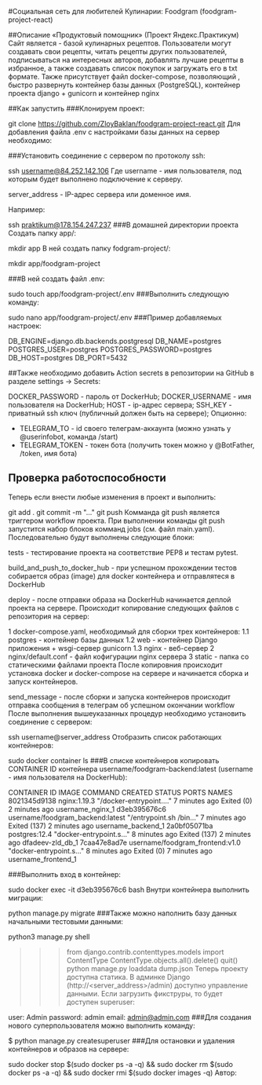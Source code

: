 #Социальная сеть для любителей Кулинарии: Foodgram (foodgram-project-react)


##Описание
«Продуктовый помощник» (Проект Яндекс.Практикум) Сайт является - базой кулинарных рецептов. Пользователи могут создавать свои рецепты, читать рецепты других пользователей, подписываться на интересных авторов, добавлять лучшие рецепты в избранное, а также создавать список покупок и загружать его в txt формате. Также присутствует файл docker-compose, позволяющий , быстро развернуть контейнер базы данных (PostgreSQL), контейнер проекта django + gunicorn и контейнер nginx

##Как запустить
###Клонируем проект:

git clone https://github.com/ZloyBaklan/foodgram-project-react.git
Для добавления файла .env с настройками базы данных на сервер необходимо:

###Установить соединение с сервером по протоколу ssh:

ssh username@84.252.142.106
Где username - имя пользователя, под которым будет выполнено подключение к серверу.

server_address - IP-адрес сервера или доменное имя.

Например:

ssh praktikum@178.154.247.237
###В домашней директории проекта Создать папку app/:

mkdir app
В ней создать папку fodgram-project/:

mkdir app/foodgram-project

###В ней создать файл .env:

 sudo touch app/foodgram-project/.env
###Выполнить следующую команду:

sudo nano app/foodgram-project/.env
###Пример добавляемых настроек:

DB_ENGINE=django.db.backends.postgresql
DB_NAME=postgres
POSTGRES_USER=postgres
POSTGRES_PASSWORD=postgres
DB_HOST=postgres
DB_PORT=5432

##Также необходимо добавить Action secrets в репозитории на GitHub в разделе settings -> Secrets:

DOCKER_PASSWORD - пароль от DockerHub;
DOCKER_USERNAME - имя пользователя на DockerHub;
HOST - ip-адрес сервера;
SSH_KEY - приватный ssh ключ (публичный должен быть на сервере);
Опционно:
* TELEGRAM_TO - id своего телеграм-аккаунта (можно узнать у @userinfobot, команда /start)
* TELEGRAM_TOKEN - токен бота (получить токен можно у @BotFather, /token, имя бота)
## Проверка работоспособности
Теперь если внести любые изменения в проект и выполнить:

git add .
git commit -m "..."
git push
Комманда git push является триггером workflow проекта. При выполнении команды git push запустится набор блоков комманд jobs (см. файл main.yaml). Последовательно будут выполнены следующие блоки:

tests - тестирование проекта на соответствие PEP8 и тестам pytest.

build_and_push_to_docker_hub - при успешном прохождении тестов собирается образ (image) для docker контейнера и отправлятеся в DockerHub

deploy - после отправки образа на DockerHub начинается деплой проекта на сервере. Происходит копирование следующих файлов с репозитория на сервер:

1 docker-compose.yaml, необходимый для сборки трех контейнеров:
  1.1 postgres - контейнер базы данных
  1.2 web - контейнер Django приложения + wsgi-сервер gunicorn
  1.3 nginx - веб-сервер
2 nginx/default.conf - файл кофигурации nginx сервера
3 static - папка со статическими файлами проекта
После копировния происходит установка docker и docker-compose на сервере и начинается сборка и запуск контейнеров.

send_message - после сборки и запуска контейнеров происходит отправка сообщения в телеграм об успешном окончании workflow
После выполнения вышеуказанных процедур необходимо установить соединение с сервером:

ssh username@server_address
Отобразить список работающих контейнеров:

sudo docker container ls
###В списке контейнеров копировать CONTAINER ID контейнера username/foodgram-backend:latest (username - имя пользователя на DockerHub):

CONTAINER ID   IMAGE                                COMMAND                  CREATED         STATUS                       PORTS     NAMES
8021345d9138   nginx:1.19.3                         "/docker-entrypoint.…"   7 minutes ago   Exited (0) 2 minutes ago               username_nginx_1
d3eb395676c6   username/foodgram_backend:latest   "/entrypoint.sh /bin…"   7 minutes ago   Exited (137) 2 minutes ago             username_backend_1
2a0bf05071ba   postgres:12.4                        "docker-entrypoint.s…"   8 minutes ago   Exited (137) 2 minutes ago             dfadeev-zld_db_1
7caa47e8ad7e   username/foodgram_frontend:v1.0    "docker-entrypoint.s…"   8 minutes ago   Exited (0) 7 minutes ago               username_frontend_1

###Выполнить вход в контейнер:

sudo docker exec -it d3eb395676c6 bash
Внутри контейнера выполнить миграции:

python manage.py migrate
###Также можно наполнить базу данных начальными тестовыми данными:

python3 manage.py shell
>>> from django.contrib.contenttypes.models import ContentType
>>> ContentType.objects.all().delete()
>>> quit()
python manage.py loaddata dump.json
Теперь проекту доступна статика. В админке Django (http://<server_address>/admin) доступно управление данными. Если загрузить фикструры, то будет доступен superuser:

  user: Admin
  password: admin
  email: admin@admin.com
###Для создания нового суперпользователя можно выполнить команду:

$ python manage.py createsuperuser
###Для остановки и удаления контейнеров и образов на сервере:

sudo docker stop $(sudo docker ps -a -q) && sudo docker rm $(sudo docker ps -a -q) && sudo docker rmi $(sudo docker images -q)
Автор:

